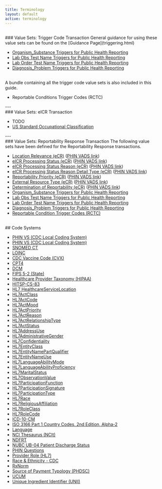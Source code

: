 ```yaml
---
title: Terminology
layout: default
active: terminology
---
```

<!-- { :.no_toc } -->
<!-- TOC  the css styling for this is \pages\assets\css\project.css under 'markdown-toc'-->
<!-- * Do not remove this line (it will not be displayed)
{:toc} -->
<!-- end TOC -->
<br/>
### Value Sets: Trigger Code Transaction
General guidance for using these value sets can be found on the [Guidance Page](triggering.html)
<ul>
  <li><a href="ValueSet-ostc.html">Organism_Substance Triggers for Public Health Reporting</a></li>
  <li><a href="ValueSet-lrtc.html">Lab Obs Test Name Triggers for Public Health Reporting</a></li>
  <li><a href="ValueSet-lotc.html">Lab Order Test Name Triggers for Public Health Reporting</a></li>
  <li><a href="ValueSet-dxtc.html">Diagnosis_Problem Triggers for Public Health Reporting</a></li>
</ul>
<br/>
A bundle containing all the trigger code value sets is also included in this guide.
<ul>
  <!-- <li><a href="Bundle-rctc.html">Reportable Conditions Trigger Codes (RCTC)</a></li> -->
  <li>Reportable Conditions Trigger Codes (RCTC)</li>
</ul>
---
<br/>
### Value Sets: eICR Transaction
<ul>
  <li>TODO</li>
  <li><a href="ValueSet-oes.html">US Standard Occupational Classification</a></li>
  
</ul>
---
<br/>
### Value Sets: Reportability Response Transaction
The following value sets have been defined for the Reportability Response transactions.
<ul>
  <li><a href="ValueSet-location-relevance-ecr.html">Location Relevance (eCR)</a> (<a href="https://phinvads.cdc.gov/vads/ViewValueSet.action?id=C81BF4A8-F68F-4E45-90CB-4795BF361A68">PHIN VADS link</a>)</li>
  <li><a href="ValueSet-eicr-processing-status-ecr.html">eICR Processing Status (eCR)</a> (<a href="https://phinvads.cdc.gov/vads/ViewValueSet.action?id=C166B4A8-0DF0-469B-B678-CDAB6985AA4D">PHIN VADS link</a>)</li>
  <li><a href="ValueSet-eicr-processing-status-reason-ecr.html">eICR Processing Status Reason (eCR)</a> (<a href="https://phinvads.cdc.gov/vads/ViewValueSet.action?id=7A5BB424-3B98-4A13-9D08-57538F3E630E">PHIN VADS link</a>)</li>
  <li><a href="ValueSet-eicr-processing-status-reason-detail-type-ecr.html">eICR Processing Status Reason Detail Type (eCR)</a> (<a href="https://phinvads.cdc.gov/vads/ViewValueSet.action?id=3C9F1654-1CEB-E711-ACD6-0017A477041A">PHIN VADS link</a>)</li>
  <li><a href="ValueSet-reportability-priority.html">Reportability Priority (eCR)</a> (<a href="https://phinvads.cdc.gov/vads/ViewValueSet.action?id=6B65D531-C888-486B-9EC2-4571FE9037B5">PHIN VADS link</a>)</li>
  <li><a href="ValueSet-external-resource-type-ecr.html">External Resource Type (eCR)</a> (<a href="https://phinvads.cdc.gov/vads/ViewValueSet.action?id=D8101379-01B5-4784-A3BF-58A6B3DFD195">PHIN VADS link</a>)</li>
  <li><a href="ValueSet-determination-of-reportability-ecr.html">Determination of Reportability (eCR)</a> (<a href="https://phinvads.cdc.gov/vads/ViewValueSet.action?id=FEBE81D7-97B4-4D2E-A326-19D9BBF3DE9D">PHIN VADS link</a>)</li>
  <li><a href="ValueSet-ostc.html">Organism_Substance Triggers for Public Health Reporting</a></li>
  <li><a href="ValueSet-lrtc.html">Lab Obs Test Name Triggers for Public Health Reporting</a></li>
  <li><a href="ValueSet-lotc.html">Lab Order Test Name Triggers for Public Health Reporting</a></li>
  <li><a href="ValueSet-dxtc.html">Diagnosis_Problem Triggers for Public Health Reporting</a></li>
  <li><a href="ValueSet-rctc.html">Reportable Condition Trigger Codes (RCTC)</a></li>
</ul>
<br/>
## Code Systems
<ul>
  <li><a href="CodeSystem-ph-phinvs-cdc.html">PHIN VS (CDC Local Coding System)</a></li>
  <li><a href="https://phinvads.cdc.gov/vads/ViewCodeSystem.action?id=2.16.840.1.114222.4.5.274#">PHIN VS (CDC Local Coding System)</a></li>
  <li><a href="http://snomed.info/sct">SNOMED CT</a></li>
  <li><a href="http://loinc.org">LOINC</a></li>
  <li><a href="http://hl7.org/fhir/sid/cvx">CDC Vaccine Code (CVX)</a></li>
  <li><a href="http://www.ama-assn.org/go/cpt">CPT4</a></li>
  <li><a href="http://dicom.nema.org/resources/ontology/DCM">DCM</a></li>
  <li><a href="https://www.census.gov/geo/reference/ansi_statetables.html">FIPS 5-2 (State)</a></li>
  <li><a href="http://nucc.org/provider-taxonomy">Healthcare Provider Taxonomy (HIPAA)</a></li>
  <li><a href="http://hitsp.org/ConstructSet_Details.aspx?&PrefixAlpha=4&PrefixNumeric=83">HITSP-CS-83</a></li>
  <li><a href="https://www.hl7.org/fhir/v3/HealthcareServiceLocation">HL7 HealthcareServiceLocation</a></li>
  <li><a href="https://www.hl7.org/fhir/v3/ActClass">HL7ActClass</a></li>
  <li><a href="https://www.hl7.org/fhir/v3/ActCode">HL7ActCode</a></li>
  <li><a href="https://www.hl7.org/fhir/v3/ActMood">HL7ActMood</a></li>
  <li><a href="https://www.hl7.org/fhir/v3/ActPriority">HL7ActPriority</a></li>
  <li><a href="https://www.hl7.org/fhir/v3/ActReason">HL7ActReason</a></li>
  <li><a href="https://www.hl7.org/fhir/v3/ActRelationshipType">HL7ActRelationshipType</a></li>
  <li><a href="https://www.hl7.org/fhir/v3/ActStatus">HL7ActStatus</a></li>
  <li><a href="https://www.hl7.org/fhir/v3/AddressUse">HL7AddressUse</a></li>
  <li><a href="https://www.hl7.org/fhir/v3/AdministrativeGender">HL7AdministrativeGender</a></li>
  <li><a href="https://www.hl7.org/fhir/v3/Confidentiality">HL7Confidentiality</a></li>
  <li><a href="https://www.hl7.org/fhir/v3/EntityClass">HL7EntityClass</a></li>
  <li><a href="https://www.hl7.org/fhir/v3/EntityNamePartQualifier">HL7EntityNamePartQualifier</a></li>
  <li><a href="https://www.hl7.org/fhir/v3/EntityNameUse">HL7EntityNameUse</a></li>
  <li><a href="https://www.hl7.org/fhir/v3/LanguageAbilityMode">HL7LanguageAbilityMode</a></li>
  <li><a href="https://www.hl7.org/fhir/v3/LanguageAbilityProficiency">HL7LanguageAbilityProficiency</a></li>
  <li><a href="https://www.hl7.org/fhir/v3/MaritalStatus">HL7MaritalStatus</a></li>
  <li><a href="https://www.hl7.org/fhir/v3/ObservationValue">HL7ObservationValue</a></li>
  <li><a href="https://www.hl7.org/fhir/v3/ParticipationFunction">HL7ParticipationFunction</a></li>
  <li><a href="https://www.hl7.org/fhir/v3/ParticipationSignature">HL7ParticipationSignature</a></li>
  <li><a href="https://www.hl7.org/fhir/v3/ParticipationType">HL7ParticipationType</a></li>
  <li><a href="https://www.hl7.org/fhir/v3/Race">HL7Race</a></li>
  <li><a href="https://www.hl7.org/fhir/v3/ReligiousAffiliation">HL7ReligiousAffiliation</a></li>
  <li><a href="https://www.hl7.org/fhir/v3/RoleClass">HL7RoleClass</a></li>
  <li><a href="https://www.hl7.org/fhir/v3/RoleCode">HL7RoleCode</a></li>
  <li><a href="http://www.who.int/classifications/icd/en/">ICD-10-CM</a></li>
  <li><a href="http://www.iso.org/iso/country_codes.htm">ISO 3166 Part 1 Country Codes, 2nd Edition, Alpha-2</a></li>
  <li><a href="http://tools.ietf.org/html/bcp47">Language</a></li>
  <li><a href="http://ncimeta.nci.nih.gov">NCI Thesaurus (NCIt)</a></li>
  <li><a href="http://hl7.org/fhir/ndfrt">NDFRT</a></li>
  <li><a href="http://www.nubc.org/patient-discharge">NUBC UB-04 Patient Discharge Status</a></li>
  <li><a href="https://phinvads.cdc.gov/vads/ViewCodeSystem.action?id=2.16.840.1.114222.4.5.232">PHIN Questions</a></li>
  <li><a href="https://www.hl7.org/fhir/v3/ProviderRole">Provider Role (HL7)</a></li>
  <li><a href="https://phinvads.cdc.gov/vads/ViewCodeSystem.action?id=2.16.840.1.113883.6.238">Race & Ethnicity - CDC</a></li>
  <li><a href="http://www.nlm.nih.gov/research/umls/rxnorm">RxNorm</a></li>
  <li><a href="http://www.phdsc.org/standards/payer-typology.asp">Source of Payment Typology (PHDSC)</a></li>
  <li><a href="http://unitsofmeasure.org">UCUM</a></li>
  <li><a href="http://fdasis.nlm.nih.gov">Unique Ingredient Identifier (UNII)</a></li>
</ul>